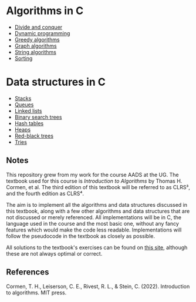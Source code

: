 # Algorithms in C

* [Divide and conquer](https://github.com/pl3onasm/Algorithms/tree/main/algorithms/divide-and-conquer)
* [Dynamic programming](https://github.com/pl3onasm/Algorithms/tree/main/algorithms/dynamic-programming)
* [Greedy algorithms](https://github.com/pl3onasm/AADS/tree/main/algorithms/greedy)
* [Graph algorithms](https://github.com/pl3onasm/AADS/tree/main/algorithms/graphs)
* [String algorithms](https://github.com/pl3onasm/AADS/tree/main/algorithms/string-algorithms)
* [Sorting](https://github.com/pl3onasm/Algorithms-and-data-structures/tree/main/algorithms/sorting)

# Data structures in C

* [Stacks]()
* [Queues]()
* [Linked lists]()
* [Binary search trees]()
* [Hash tables]()
* [Heaps]()
* [Red-black trees]()
* [Tries]()

## Notes

This repository grew from my work for the course AADS at the UG. The textbook used for this course is *Introduction to Algorithms* by Thomas H. Cormen, et al. The third edition of this textbook will be referred to as CLRS³, and the fourth edition as CLRS⁴.

The aim is to implement all the algorithms and data structures discussed in this textbook, along with a few other algorithms and data structures that are not discussed or merely referenced. All implementations will be in C, the language used in the course and the most basic one, without any fancy features which would make the code less readable. Implementations will follow the pseudocode in the textbook as closely as possible.

All solutions to the textbook's exercises can be found on [this site](https://walkccc.me/CLRS/), although these are not always optimal or correct.  

## References

Cormen, T. H., Leiserson, C. E., Rivest, R. L., & Stein, C. (2022). Introduction to algorithms. MIT press.  
